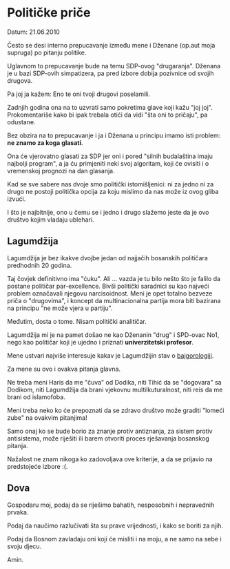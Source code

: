 # Političke priče

Datum: 21.06.2010

Često se desi interno prepucavanje između mene i Dženane (op.aut moja supruga) po pitanju politike.  

Uglavnom to prepucavanje bude na temu SDP-ovog "drugaranja". Dženana je u bazi SDP-ovih simpatizera, pa pred izbore dobija pozivnice od svojih drugova.

Pa joj ja kažem: Eno te oni tvoji drugovi poselamili.

Zadnjih godina ona na to uzvrati samo pokretima glave koji kažu "joj joj". Prokomentariše kako bi ipak trebala otići da vidi "šta oni to pričaju", pa odustane.

Bez obzira na to prepucavanje i ja i Dženana u principu imamo isti problem: **ne znamo za koga glasati**. 

Ona će vjerovatno glasati za SDP jer oni i pored "silnih budalaština imaju najbolji program", a ja ću primjeniti neki svoj algoritam, koji će ovisiti i o vremenskoj prognozi na dan glasanja. 

Kad se sve sabere nas dvoje smo politički istomišljenici: ni za jedno ni za drugo ne postoji politička opcija za koju mislimo da nas može iz ovog gliba izvući.

I što je najbitnije, ono u čemu se i jedno i drugo slažemo jeste da je ovo društvo kojim vladaju ublehari.


## Lagumdžija

Lagumdžija je bez ikakve dvojbe jedan od najjačih bosanskih političara predhodnih 20 godina. 

Taj čovjek definitivno ima "ćuku". Ali ... vazda je tu bilo nešto što je falilo da postane političar par-excellence. Bivši politički saradnici su kao najveći problem označavali njegovu narcisoidnost.  Meni je opet totalno bezveze priča o "drugovima", i koncept da multinacionalna partija mora biti bazirana na principu "ne može vjera u partiju".
 
Međutim, dosta o tome. Nisam politički analitičar.

Lagumdžija mi je na pamet došao ne kao Dženanin "drug" i SPD-ovac No1, nego kao političar koji je ujedno i priznati **univerzitetski profesor**.

Mene ustvari najviše interesuje kakav je Lagumdžijin stav o [bajgorologiji](http://github.com/hernad/blog/blob/master/articles/bajgorologija-ii-polozena.markdown).

Za mene su ovo i ovakva pitanja glavna.

Ne treba meni Haris da me "čuva" od Dodika, niti Tihić da se "dogovara" sa Dodikom, niti Lagumdžija da brani vjekovnu multilkuturalnost, niti reis da me brani od islamofoba.

Meni treba neko ko će prepoznati da se zdravo društvo može graditi "lomeći zube" na ovakvim pitanjima!

Samo onaj ko se bude borio za znanje protiv antiznanja, za sistem protiv antisistema, može riješiti ili barem otvoriti proces rješavanja bosanskog pitanja.


Nažalost ne znam nikoga ko zadovoljava ove kriterije, a da se prijavio na predstojeće izbore :(.


## Dova

Gospodaru moj, podaj da se riješimo bahatih, nesposobnih i nepravednih prvaka.

Podaj da naučimo razlučivati šta su prave vrijednosti, i kako se boriti za njih.

Podaj da Bosnom zavladaju oni koji će misliti i na moju, a ne samo na sebe i svoju djecu.

Amin.
